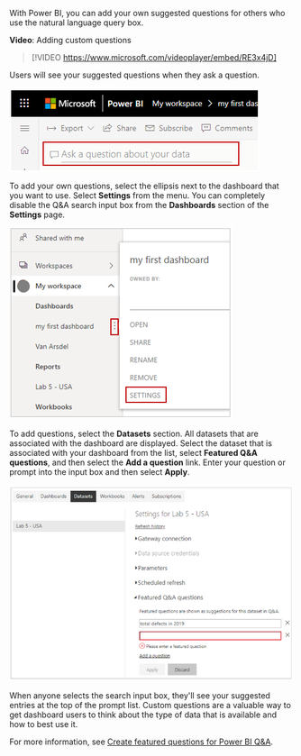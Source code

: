 With Power BI, you can add your own suggested questions for others who use the natural language query box. 

**Video**: Adding custom questions
> [!VIDEO https://www.microsoft.com/videoplayer/embed/RE3x4jD]

Users will see your suggested questions when they ask a question.

![Screenshot of the "Ask a question about your data" field.](../media/05-power-bi-ask-question-field.png)

To add your own questions, select the ellipsis next to the dashboard that you want to use. Select **Settings** from the menu. You can completely disable the Q&A search input box from the **Dashboards** section of the **Settings** page. 

![Screenshot of the "My workspaces", "Settings" option.](../media/05-power-bi-dashboard-settings.png)

To add questions, select the **Datasets** section. All datasets that are associated with the dashboard are displayed. Select the dataset that is associated with your dashboard from the list, select **Featured Q&A questions**, and then select the **Add a question** link. Enter your question or prompt into the input box and then select **Apply**.

![Screenshot of the Datasets option for adding "Featured Q&A questions".](../media/05-power-bi-add-questions.png)

When anyone selects the search input box, they'll see your suggested entries at the top of the prompt list. Custom questions are a valuable way to get dashboard users to think about the type of data that is available and how to best use it.

For more information, see [Create featured questions for Power BI Q&A](https://docs.microsoft.com/power-bi/service-q-and-a-create-featured-questions/?azure-portal=true).
